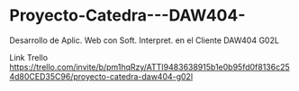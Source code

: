 # Proyecto-Catedra---DAW404-
Desarrollo de Aplic. Web con Soft. Interpret. en el Cliente DAW404 G02L

Link Trello
https://trello.com/invite/b/pm1hqRzy/ATTI9483638915b1e0b95fd0f8136c254d80CED35C96/proyecto-catedra-daw404-g02l

